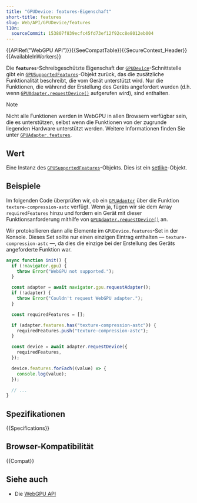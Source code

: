 ```yaml
---
title: "GPUDevice: features-Eigenschaft"
short-title: features
slug: Web/API/GPUDevice/features
l10n:
  sourceCommit: 153807f839ecfc45fd73ef12f92cc8e8012eb004
---
```


{{APIRef("WebGPU API")}}{{SeeCompatTable}}{{SecureContext_Header}}{{AvailableInWorkers}}

Die **`features`**-Schreibgeschützte Eigenschaft der [`GPUDevice`](/de/docs/Web/API/GPUDevice)-Schnittstelle gibt ein [`GPUSupportedFeatures`](/de/docs/Web/API/GPUSupportedFeatures)-Objekt zurück, das die zusätzliche Funktionalität beschreibt, die vom Gerät unterstützt wird. Nur die Funktionen, die während der Erstellung des Geräts angefordert wurden (d.h. wenn [`GPUAdapter.requestDevice()`](/de/docs/Web/API/GPUAdapter/requestDevice) aufgerufen wird), sind enthalten.

> [!NOTE]
> Nicht alle Funktionen werden in WebGPU in allen Browsern verfügbar sein, die es unterstützen, selbst wenn die Funktionen von der zugrunde liegenden Hardware unterstützt werden. Weitere Informationen finden Sie unter [`GPUAdapter.features`](/de/docs/Web/API/GPUAdapter/features).

## Wert

Eine Instanz des [`GPUSupportedFeatures`](/de/docs/Web/API/GPUSupportedFeatures)-Objekts. Dies ist ein [setlike](/de/docs/Web/JavaScript/Reference/Global_Objects/Set)-Objekt.

## Beispiele

Im folgenden Code überprüfen wir, ob ein [`GPUAdapter`](/de/docs/Web/API/GPUAdapter) über die Funktion `texture-compression-astc` verfügt. Wenn ja, fügen wir sie dem Array `requiredFeatures` hinzu und fordern ein Gerät mit dieser Funktionsanforderung mithilfe von [`GPUAdapter.requestDevice()`](/de/docs/Web/API/GPUAdapter/requestDevice) an.

Wir protokollieren dann alle Elemente im `GPUDevice.features`-Set in der Konsole. Dieses Set sollte nur einen einzigen Eintrag enthalten — `texture-compression-astc` —, da dies die einzige bei der Erstellung des Geräts angeforderte Funktion war.

```js
async function init() {
  if (!navigator.gpu) {
    throw Error("WebGPU not supported.");
  }

  const adapter = await navigator.gpu.requestAdapter();
  if (!adapter) {
    throw Error("Couldn't request WebGPU adapter.");
  }

  const requiredFeatures = [];

  if (adapter.features.has("texture-compression-astc")) {
    requiredFeatures.push("texture-compression-astc");
  }

  const device = await adapter.requestDevice({
    requiredFeatures,
  });

  device.features.forEach((value) => {
    console.log(value);
  });

  // ...
}
```

## Spezifikationen

{{Specifications}}

## Browser-Kompatibilität

{{Compat}}

## Siehe auch

- Die [WebGPU API](/de/docs/Web/API/WebGPU_API)
